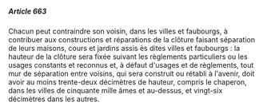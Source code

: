 ##### Article 663

Chacun peut contraindre son voisin, dans les villes et faubourgs, à contribuer aux constructions et réparations de la clôture faisant séparation de leurs maisons, cours et jardins assis ès dites villes et faubourgs : la hauteur de la clôture sera fixée suivant les règlements particuliers ou les usages constants et reconnus et, à défaut d'usages et de règlements, tout mur de séparation entre voisins, qui sera construit ou rétabli à l'avenir, doit avoir au moins trente-deux décimètres de hauteur, compris le chaperon, dans les villes de cinquante mille âmes et au-dessus, et vingt-six décimètres dans les autres.

